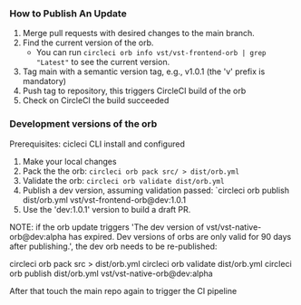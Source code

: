 ### How to Publish An Update
1. Merge pull requests with desired changes to the main branch.
2. Find the current version of the orb.
    - You can run `circleci orb info vst/vst-frontend-orb | grep "Latest"` to see the current version.
3. Tag main with a semantic version tag, e.g., v1.0.1 (the 'v' prefix is mandatory)
4. Push tag to repository, this triggers CircleCI build of the orb
5. Check on CircleCI the build succeeded

### Development versions of the orb

Prerequisites: cicleci CLI install and configured

1. Make your local changes
2. Pack the the orb:
    `circleci orb pack src/ > dist/orb.yml`
3. Validate the orb:
    `circleci orb validate dist/orb.yml`
4. Publish a dev version, assuming validation passed:
    `circleci orb publish dist/orb.yml vst/vst-frontend-orb@dev:1.0.1
5. Use the 'dev:1.0.1' version to build a draft PR.

NOTE: if the orb update triggers 'The dev version of vst/vst-native-orb@dev:alpha has expired. Dev versions of orbs are only valid for 90 days after publishing.', the dev orb needs to be re-published:

  circleci orb pack src > dist/orb.yml
  circleci orb validate dist/orb.yml
  circleci orb publish dist/orb.yml vst/vst-native-orb@dev:alpha

After that touch the main repo again to trigger the CI pipeline
